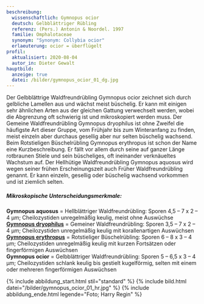 ```yaml
---
beschreibung:
  wissenschaftlich: Gymnopus ocior
  deutsch: Gelbblättriger Rübling
  referenz: (Pers.) Antonin & Noordel. 1997
  familie: Omphalotaceae
  synonym: "Synonym: Collybia ocior"
  erlaeuterung: ocior = überflügelt
profil:
  aktualisiert: 2020-08-04
  autor_in: Dieter Gewalt
hauptbild:
  anzeige: true
  datei: /bilder/gymnopus_ocior_01_dg.jpg
---
```

Der Gelbblättrige Waldfreundrübling Gymnopus ocior zeichnet sich durch gelbliche Lamellen aus und wächst meist büschelig. Er kann mit einigen sehr ähnlichen Arten aus der gleichen Gattung verwechselt werden, wobei die Abgrenzung oft schwierig ist und mikroskopiert werden muss. Der Gemeine Waldfreundrübling Gymnopus dryophilus ist ohne Zweifel die häufigste Art dieser Gruppe, vom Frühjahr bis zum Winteranfang zu finden, meist einzeln aber durchaus gesellig aber nur selten büschelig wachsend. Beim Rotstieligen Büschelrübling Gymnopus erythropus ist schon der Name eine Kurzbeschreibung. Er fällt vor allem durch seine auf ganzer Länge rotbraunen Stiele und sein büscheliges, oft ineinander verknäueltes Wachstum auf. Der Hellhütige Waldfreundrübling Gymnopus aquosus wird wegen seiner frühen Erscheinungszeit auch Früher Waldfreundrübling genannt. Er kann einzeln, gesellig oder büschelig wachsend vorkommen und ist ziemlich selten.

##### Mikroskopische Unterscheidungsmerkmale:

**Gymnopus aquosus** = Hellblättriger Waldfreundrübling: Sporen 4,5 – 7 x 2 – 4 µm; Cheilozystiden unregelmäßig keulig, meist ohne Auswüchse\
**[Gymnopus dryophilus](/pilze/gymnopus-dryophilus-waldfreundrübling)** = Gemeiner Waldfreundrübling: Sporen 3,5 – 7 x 2 – 4 µm; Cheilozystiden unregelmäßig keulig mit korallenartigen Auswüchsen\
**[Gymnopus erythropus](/pilze/gymnopus-erythropus-rotstieliger-büschelrübling)** = Rotstieliger Büschelrübling: Sporen 6 – 8 x 3 – 4 µm; Cheilozystiden unregelmäßig keulig mit kurzen Fortsätzen oder fingerförmigen Auswüchsen\
**Gymnopus ocior** = Gelbblättriger Waldfreundrübling: Sporen 5 – 6,5 x 3 – 4 µm; Cheilozystiden schlank keulig bis gestielt kugelförmig, selten mit einem oder mehreren fingerförmigen Auswüchsen

{% include abbildung_start.html stil="standard" %}
{% include bild.html datei="/bilder/gymnopus_ocior_01_hr.jpg" %}
{% include abbildung_ende.html legende="Foto; Harry Regin" %}